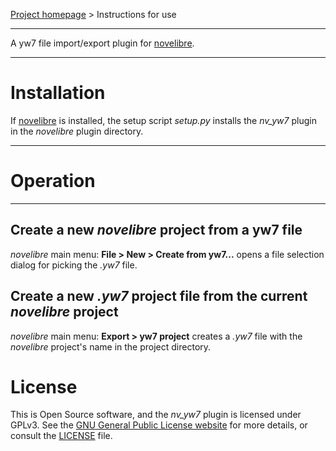 [Project homepage](https://github.com/peter88213/nv_yw7) > Instructions for use

--- 

A yw7 file import/export plugin for [novelibre](https://github.com/peter88213/novelibre/). 

---

# Installation

If [novelibre](https://github.com/peter88213/novelibre/) is installed, the setup script *setup.py* installs the *nv_yw7* plugin in the *novelibre* plugin directory.


---

# Operation

---

## Create a new *novelibre* project from a yw7 file

*novelibre* main menu: **File > New > Create from yw7...** opens a file selection dialog for
picking the *.yw7* file. 

## Create a new *.yw7* project file from the current *novelibre* project

*novelibre* main menu: **Export > yw7 project** creates a *.yw7* file with the *novelibre*
project's name in the project directory.

# License

This is Open Source software, and the *nv_yw7* plugin is licensed under GPLv3. See the
[GNU General Public License website](https://www.gnu.org/licenses/gpl-3.0.en.html) for more
details, or consult the [LICENSE](https://github.com/peter88213/nv_yw7/blob/main/LICENSE) file.
